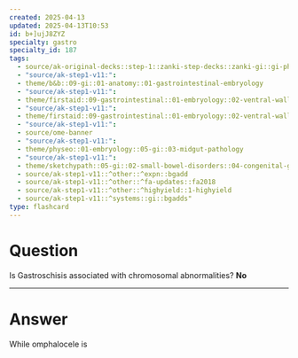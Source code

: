 ```yaml
---
created: 2025-04-13
updated: 2025-04-13T10:53
id: b+]ujJ8ZYZ
specialty: gastro
specialty_id: 187
tags:
  - source/ak-original-decks::step-1::zanki-step-decks::zanki-gi::gi-physiology-+-embryo,-anatomy
  - "source/ak-step1-v11:": 
  - theme/b&b::09-gi::01-anatomy::01-gastrointestinal-embryology
  - "source/ak-step1-v11:": 
  - theme/firstaid::09-gastrointestinal::01-embryology::02-ventral-wall-defects
  - "source/ak-step1-v11:": 
  - theme/firstaid::09-gastrointestinal::01-embryology::02-ventral-wall-defects::gastroschisis
  - "source/ak-step1-v11:": 
  - source/ome-banner
  - "source/ak-step1-v11:": 
  - theme/physeo::01-embryology::05-gi::03-midgut-pathology
  - "source/ak-step1-v11:": 
  - theme/sketchypath::05-gi::02-small-bowel-disorders::04-congenital-gi-disorders
  - source/ak-step1-v11::^other::^expn::bgadd
  - source/ak-step1-v11::^other::^fa-updates::fa2018
  - source/ak-step1-v11::^other::^highyield::1-highyield
  - source/ak-step1-v11::^systems::gi::bgadds"
type: flashcard
---
```


# Question
Is Gastroschisis associated with chromosomal abnormalities?   **No**

---

# Answer
While omphalocele is